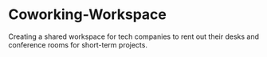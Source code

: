 # Coworking-Workspace
Creating a shared workspace for tech companies to rent out their desks and conference rooms for short-term projects.
